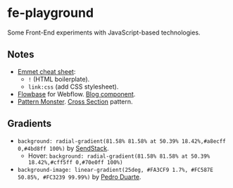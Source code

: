 # fe-playground

Some Front-End experiments with JavaScript-based technologies.

## Notes

- [Emmet cheat sheet](https://docs.emmet.io/cheat-sheet/):
  - `!` (HTML boilerplate).
  - `link:css` (add CSS stylesheet).
- [Flowbase](https://www.flowbase.co/) for Webflow. [Blog component](https://www.flowbase.co/component/blog-24).
- [Pattern Monster](https://pattern.monster/). [Cross Section](https://pattern.monster/cross-section/) pattern.

## Gradients

- `background: radial-gradient(81.58% 81.58% at 50.39% 18.42%,#a8ecff 0,#4bd8ff 100%)` by [SendStack](https://getsendstack.com/).
  - Hover: `background: radial-gradient(81.58% 81.58% at 50.39% 18.42%,#cff5ff 0,#70e0ff 100%)`
- `background-image: linear-gradient(25deg, #FA3CF9 1.7%, #FC587E 50.85%, #FC3239 99.99%)` by [Pedro Duarte](https://ped.ro/).
